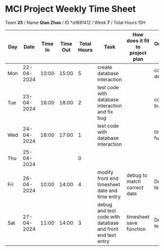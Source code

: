 # MCI Project Weekly Time Sheet

Team **25** / Name **Qian Zhao** / ID **a1881412* / Week **7** / Total Hours 15H

| Day | Date       | Time In | Time Out | Total Hours | Task | How does it fit to project plan | Outcome/Next action |
| --- | ---------- | ------- | -------- | ----------- | ---- | ------------------------------- | ------------------- |
| Mon | 22-04-2024 |  10:00       |  15:00        | 5          | create database interaction | | continue development| 
| Tue | 23-04-2024 |  16:00     |     18:00     | 2           | test code with database interaction and fix bug | | continue to fix bug|
| Wed | 24-04-2024 | 16:00   | 17:00    | 1           | test code with database interaction | | timesheet save function | fix bug on user entry side
| Thu | 25-04-2024 |         |          | 0           | | | |
| Fri | 26-04-2024 | 10:00   | 14:00    | 4           | modify front end timesheet date and time entry | debug to match correct date| Done and tested
| Sat | 27-04-2024 | 11:00   | 14:00    | 3          | debug and test code with database and front end text entry | timesheet save function| Done and tested
